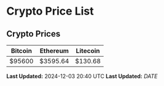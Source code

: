 # Crypto Price List

## Crypto Prices
| Bitcoin | Ethereum | Litecoin |
| ------- | -------- | -------- |
| $95600 | $3595.64 | $130.68 |
**Last Updated:** 2024-12-03 20:40 UTC
**Last Updated:** $DATE$
